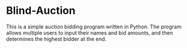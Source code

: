 # Blind-Auction

This is a simple auction bidding program written in Python. The program allows multiple users to input their names and bid amounts, and then determines the highest bidder at the end.
